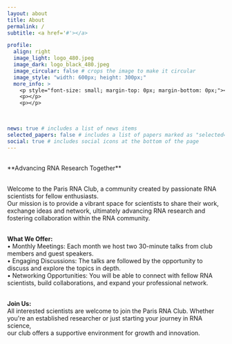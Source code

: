 ```yaml
---
layout: about
title: About
permalink: /
subtitle: <a href='#'></a>

profile:
  align: right
  image_light: logo_480.jpeg
  image_dark: logo_black_480.jpeg
  image_circular: false # crops the image to make it circular
  image_style: "width: 600px; height: 300px;"
  more_info: >
    <p style="font-size: small; margin-top: 0px; margin-bottom: 0px;"></p>
    <p></p>
    <p></p>
 
 

news: true # includes a list of news items
selected_papers: false # includes a list of papers marked as "selected={true}"
social: true # includes social icons at the bottom of the page
---
```

<br>
**Advancing RNA Research Together** <br><br>

Welcome to the Paris RNA Club, a community created by passionate RNA scientists for fellow enthusiasts. <br> Our mission is to provide a vibrant space for scientists to share their work, exchange ideas and network, ultimately advancing RNA research and fostering collaboration within the RNA community.<br><br>

**What We Offer:**<br>
•	Monthly Meetings: Each month we host two 30-minute talks from club members and guest speakers.<br>
•	Engaging Discussions: The talks are followed by the opportunity to discuss and explore the topics in depth.<br>
•	Networking Opportunities: You will be able to connect with fellow RNA scientists, build collaborations, and expand your professional network.<br><br>

**Join Us:** <br> All interested scientists are welcome to join the Paris RNA Club. Whether you're an established researcher or just starting your journey in RNA science,<br> our club offers a supportive environment for growth and innovation.



